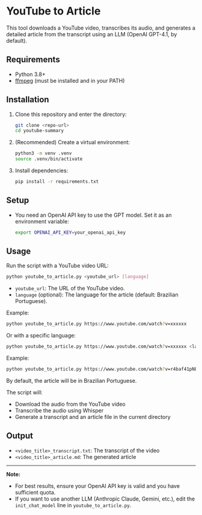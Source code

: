 # YouTube to Article

This tool downloads a YouTube video, transcribes its audio, and generates a detailed article from the transcript using an LLM (OpenAI GPT-4.1, by default).

## Requirements

- Python 3.8+
- [ffmpeg](https://ffmpeg.org/) (must be installed and in your PATH)

## Installation

1. Clone this repository and enter the directory:
   ```sh
   git clone <repo-url>
   cd youtube-summary
   ```
2. (Recommended) Create a virtual environment:
   ```sh
   python3 -m venv .venv
   source .venv/bin/activate
   ```
3. Install dependencies:
   ```sh
   pip install -r requirements.txt
   ```

## Setup

- You need an OpenAI API key to use the GPT model. Set it as an environment variable:
  ```sh
  export OPENAI_API_KEY=your_openai_api_key
  ```

## Usage

Run the script with a YouTube video URL:

```sh
python youtube_to_article.py <youtube_url> [language]
```

- `youtube_url`: The URL of the YouTube video.
- `language` (optional): The language for the article (default: Brazilian Portuguese).

Example:

```sh
python youtube_to_article.py https://www.youtube.com/watch?v=xxxxxx
```

Or with a specific language:

```sh
python youtube_to_article.py https://www.youtube.com/watch?v=xxxxxx <language>
```

Example:

```sh
python youtube_to_article.py https://www.youtube.com/watch?v=r4baf41pNE8 lunfardo
```

By default, the article will be in Brazilian Portuguese.

The script will:

- Download the audio from the YouTube video
- Transcribe the audio using Whisper
- Generate a transcript and an article file in the current directory

## Output

- `<video_title>_transcript.txt`: The transcript of the video
- `<video_title>_article.md`: The generated article

---

**Note:**

- For best results, ensure your OpenAI API key is valid and you have sufficient quota.
- If you want to use another LLM (Anthropic Claude, Gemini, etc.), edit the `init_chat_model` line in `youtube_to_article.py`.
